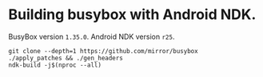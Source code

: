 # Building busybox with Android NDK.

BusyBox version `1.35.0`.
Android NDK version `r25`.

```
git clone --depth=1 https://github.com/mirror/busybox
./apply_patches && ./gen_headers
ndk-build -j$(nproc --all)
```
